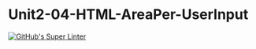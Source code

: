 # Unit2-04-HTML-AreaPer-UserInput
[![GitHub's Super Linter](https://github.com/ICS2O-EmmaJ/Unit2-04-HTML-AreaPer-UserInput/workflows/GitHub's%20Super%20Linter/badge.svg)](https://github.com/ICS2O-EmmaJ/Unit2-04-HTML-AreaPer-UserInput/actions)